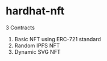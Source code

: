 # hardhat-nft

3 Contracts

1. Basic NFT using ERC-721 standard
2. Random IPFS NFT
3. Dynamic SVG NFT